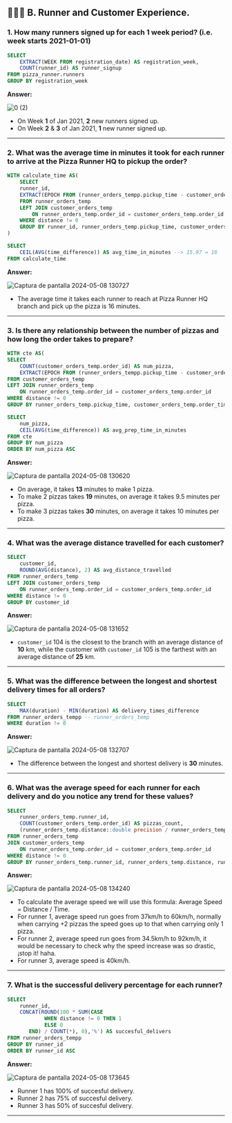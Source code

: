 ## 🏃🤷‍♂️ B. Runner and Customer Experience.

### 1. How many runners signed up for each 1 week period? (i.e. week starts 2021-01-01)

````sql
SELECT
    EXTRACT(WEEK FROM registration_date) AS registration_week,
    COUNT(runner_id) AS runner_signup
FROM pizza_runner.runners
GROUP BY registration_week
````

**Answer:**

![0 (2)](https://github.com/JonathanDavid29/8-Week-SQL-Challenge/assets/69162164/4f00b37a-2b6f-4b23-a358-918ef13e55a5)

- On Week **1** of Jan 2021, **2** new runners signed up.
- On Week **2** & **3** of Jan 2021, **1** new runner signed up.

***

### 2. What was the average time in minutes it took for each runner to arrive at the Pizza Runner HQ to pickup the order?

````sql
WITH calculate_time AS(
    SELECT
    runner_id,
    EXTRACT(EPOCH FROM (runner_orders_tempp.pickup_time - customer_orders_temp.order_time) / 60 ) AS time_difference
    FROM runner_orders_temp
    LEFT JOIN customer_orders_temp
        ON runner_orders_temp.order_id = customer_orders_temp.order_id
    WHERE distance != 0
    GROUP BY runner_id, runner_orders_temp.pickup_time, customer_orders_temp.order_time
)

SELECT 
    CEIL(AVG(time_difference)) AS avg_time_in_minutes --> 15.97 = 16
FROM calculate_time    
````

**Answer:**

![Captura de pantalla 2024-05-08 130727](https://github.com/JonathanDavid29/8-Week-SQL-Challenge/assets/69162164/8c107127-d50b-4be2-923e-79799edf328b)

- The average time it takes each runner to reach at Pizza Runner HQ branch and pick up the pizza is 16 minutes.

***

### 3. Is there any relationship between the number of pizzas and how long the order takes to prepare?

````sql
WITH cte AS(
SELECT 
    COUNT(customer_orders_temp.order_id) AS num_pizza,
    EXTRACT(EPOCH FROM (runner_orders_tempp.pickup_time - customer_orders_temp.order_time) / 60 ) AS time_difference
FROM customer_orders_temp
LEFT JOIN runner_orders_temp
    ON runner_orders_temp.order_id = customer_orders_temp.order_id
WHERE distance != 0
GROUP BY runner_orders_temp.pickup_time, customer_orders_temp.order_time, customer_orders_temp.order_id)

SELECT
    num_pizza,
    CEIL(AVG(time_difference)) AS avg_prep_time_in_minutes
FROM cte
GROUP BY num_pizza
ORDER BY num_pizza ASC
````

**Answer:**

![Captura de pantalla 2024-05-08 130620](https://github.com/JonathanDavid29/8-Week-SQL-Challenge/assets/69162164/46baf880-2439-42b1-bf02-68df4a4fd1a3)

- On average, it takes **13** minutes to make 1 pizza.
- To make 2 pizzas takes **19** minutes, on average it takes 9.5 minutes per pizza.
- To make 3 pizzas takes **30** minutes, on average it takes 10 minutes per pizza.

***

### 4. What was the average distance travelled for each customer?

````sql
SELECT
    customer_id,
    ROUND(AVG(distance), 2) AS avg_distance_travelled
FROM runner_orders_temp
LEFT JOIN customer_orders_temp
    ON runner_orders_temp.order_id = customer_orders_temp.order_id
WHERE distance != 0
GROUP BY customer_id
````

**Answer:**

![Captura de pantalla 2024-05-08 131652](https://github.com/JonathanDavid29/8-Week-SQL-Challenge/assets/69162164/4fafa8f4-98b3-48e6-ba48-588278210b05)

- `customer_id` 104 is the closest to the branch with an average distance of **10** km, while the customer with `customer_id` 105 is the farthest with an average distance of **25** km.

***

### 5. What was the difference between the longest and shortest delivery times for all orders?

````sql
SELECT
    MAX(duration) - MIN(duration) AS delivery_times_difference
FROM runner_orders_tempp -- runner_orders_temp
WHERE duration != 0
````

**Answer:**

![Captura de pantalla 2024-05-08 132707](https://github.com/JonathanDavid29/8-Week-SQL-Challenge/assets/69162164/d06b05a4-c632-4ab0-88cd-60e56e08d977)

- The difference between the longest and shortest delivery is **30** minutes.

***

### 6. What was the average speed for each runner for each delivery and do you notice any trend for these values?

````sql
SELECT
    runner_orders_temp.runner_id,
    COUNT(customer_orders_temp.order_id) AS pizzas_count,
    (runner_orders_temp.distance::double precision / runner_orders_temp.duration::double precision * 60) AS avg_speed
FROM runner_orders_temp
JOIN customer_orders_temp
    ON runner_orders_temp.order_id = customer_orders_temp.order_id
WHERE distance != 0
GROUP BY runner_orders_temp.runner_id, runner_orders_temp.distance, runner_orders_temp.duration
````

**Answer:**

![Captura de pantalla 2024-05-08 134240](https://github.com/JonathanDavid29/8-Week-SQL-Challenge/assets/69162164/1766a333-5c9b-4ab5-a2ee-8ec1076dff8b)

- To calculate the average speed we will use this formula: Average Speed = Distance / Time.
- For runner 1, average speed run goes from 37km/h to 60km/h, normally when carrying +2 pizzas the speed goes up to that when carrying only 1 pizza.
- For runner 2, average speed run goes from 34.5km/h to 92km/h, it would be necessary to check why the speed increase was so drastic, ¡stop it! haha.
- For runner 3, average speed is 40km/h.


***

### 7. What is the successful delivery percentage for each runner?

````sql
SELECT
    runner_id,
    CONCAT(ROUND(100 * SUM(CASE 
            WHEN distance != 0 THEN 1
            ELSE 0
       END) / COUNT(*), 0),'%') AS succesful_delivers
FROM runner_orders_tempp
GROUP BY runner_id
ORDER BY runner_id ASC
````

**Answer:**

![Captura de pantalla 2024-05-08 173645](https://github.com/JonathanDavid29/8-Week-SQL-Challenge/assets/69162164/39baa0c2-c55e-4ddb-8f9a-d35fd0821334)

- Runner 1 has 100% of succesful delivery.
- Runner 2 has 75% of succesful delivery.
- Runner 3 has 50% of succesful delivery.

***
